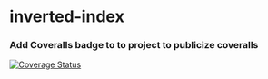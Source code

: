 # inverted-index
### Add Coveralls badge to to project to publicize coveralls
[![Coverage Status](https://coveralls.io/repos/github/andela-f-opara/inverted-index/badge.svg?branch=master)](https://coveralls.io/github/andela-f-opara/inverted-index?branch=master)

